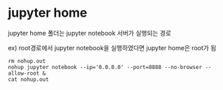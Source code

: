
# jupyter home
jupyter home 폴더는 jupyter notebook 서버가 실행되는 경로

ex) root경로에서 jupyter notebook을 실행하였다면 jupyter home은 root가 됨 
```shell
rm nohup.out
nohup jupyter notebook --ip='0.0.0.0' --port=8888 --no-browser --allow-root &
cat nohup.out
```

